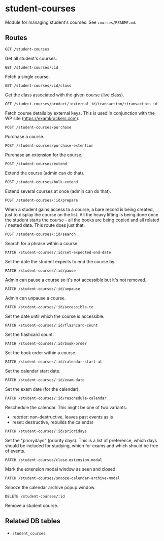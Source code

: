 # student-courses

Module for managing student's courses. See `courses/README.md`.

## Routes

`GET /student-courses`

Get all student's courses.

`GET /student-courses/:id`

Fetch a single course.

`GET /student-courses/:id/class`

Get the class associated with the given course (live class).

`GET /student-courses/product/:external_id/transaction/:transaction_id`

Fetch course details by external keys. This is used in conjunction with the WP site (https://examkrackers.com).

`POST /student-courses/purchase`

Purchase a course.

`POST /student-courses/purchase-extention`

Purchase an extension for the course.

`POST /student-courses/extend`

Extend the course (admin can do that).

`POST /student-courses/bulk-extend`

Extend several courses at once (admin can do that).

`POST /student-courses/:id/prepare`

When a student gains access to a course, a bare record is being created, just to display the course on the list. All the heavy lifting is being done once the student starts the course - all the books are being copied and all related / nested data. This route does just that.

`POST /student-courses/:id/search`

Search for a phrase within a course.

`PATCH /student-courses/:id/set-expected-end-date`

Set the date the student expects to end the course by.

`PATCH /student-courses/:id/pause`

Admin can pause a course so it's not accessible but it's not removed.

`PATCH /student-courses/:id/unpause`

Admin can unpause a course.

`PATCH /student-courses/:id/accessible-to`

Set the date until which the course is accessible.

`PATCH /student-courses/:id/flashcard-count`

Set the flashcard count.

`PATCH /student-courses/:id/book-order`

Set the book order within a course.

`PATCH /student-courses/:id/calendar-start-at`

Set the calendar start date.

`PATCH /student-courses/:id/exam-date`

Set the exam date (for the calendar).

`PATCH /student-courses/:id/reschedule-calendar`

Reschedule the calendar. This might be one of two variants:
- reorder: non-destructive, leaves past events as is
- reset: destructive, rebuilds the calendar

`PATCH /student-courses/:id/prioridays`

Set the "priorydays" (priority days). This is a list of preference, which days should be included for studying, which for exams and which should be free of events.

`PATCH /student-courses/close-extension-modal`

Mark the extension modal window as seen and closed.

`PATCH /student-courses/snooze-calendar-archive-modal`

Snooze the calendar archive popup window.

`DELETE /student-courses/:id`

Remove a student course.

## Related DB tables
- `student_courses`
